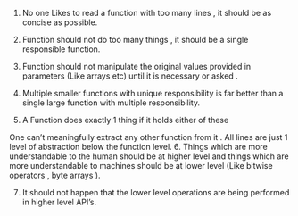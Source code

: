 1. No one Likes to read a function with too many lines , it should be as concise as possible.

2. Function should not do too many things , it should be a single responsible function.

3. Function should not manipulate the original values provided in parameters (Like arrays etc) until it is necessary or asked .

4. Multiple smaller functions with unique responsibility is far better than a single large function with multiple responsibility.

5. A Function does exactly 1 thing if it holds either of these

One can’t meaningfully extract any other function from it .
All lines are just 1 level of abstraction below the function level.
6. Things which are more understandable to the human should be at higher level and things which are more understandable to machines should be at lower level (Like bitwise operators , byte arrays ).

7. It should not happen that the lower level operations are being performed in higher level API’s.